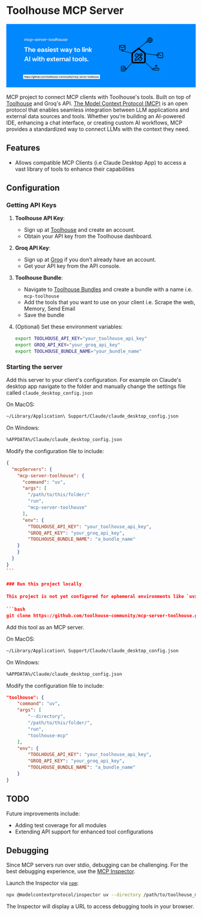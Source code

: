 # Toolhouse MCP Server

![](assets/mcp-server-toolhouse-banner.svg)

MCP project to connect MCP clients with Toolhouse's tools. Built on top of [Toolhouse](https://toolhouse.ai/) and Groq's API.
[The Model Context Protocol (MCP)](https://modelcontextprotocol.io/introduction) is an open protocol that enables seamless integration between LLM applications and external data sources and tools. Whether you’re building an AI-powered IDE, enhancing a chat interface, or creating custom AI workflows, MCP provides a standardized way to connect LLMs with the context they need.

## Features

- Allows compatible MCP Clients (i.e Claude Desktop App) to access a vast library of tools to enhance their capabilities

## Configuration

### Getting API Keys

1. **Toolhouse API Key**:

   - Sign up at [Toolhouse](https://toolhouse.ai/) and create an account.
   - Obtain your API key from the Toolhouse dashboard.

2. **Groq API Key**:

   - Sign up at [Groq](https://groq.com/) if you don’t already have an account.
   - Get your API key from the API console.

3. **Toolhouse Bundle**:

   - Navigate to [Toolhouse Bundles]() and create a bundle with a name i.e. `mcp-toolhouse`
   - Add the tools that you want to use on your client i.e. Scrape the web, Memory, Send Email
   - Save the bundle

4. (Optional) Set these environment variables:
   ```bash
   export TOOLHOUSE_API_KEY="your_toolhouse_api_key"
   export GROQ_API_KEY="your_groq_api_key"
   export TOOLHOUSE_BUNDLE_NAME="your_bundle_name"
   ```

### Starting the server

Add this server to your client's configuration.
For example on Claude's desktop app navigate to the folder and manually change the settings file called `claude_desktop_config.json`

On MacOS:

```bash
~/Library/Application\ Support/Claude/claude_desktop_config.json
```

On Windows:

```bash
%APPDATA%/Claude/claude_desktop_config.json
```

Modify the configuration file to include:

````json
{
  "mcpServers": {
    "mcp-server-toolhouse": {
      "command": "uv",
      "args": [
        "/path/to/this/folder/"
        "run",
        "mcp-server-toolhouse"
      ],
      "env": {
        "TOOLHOUSE_API_KEY": "your_toolhouse_api_key",
        "GROQ_API_KEY": "your_groq_api_key",
        "TOOLHOUSE_BUNDLE_NAME": "a_bundle_name"
    }
    }
  }
}
```

### Run this project locally

This project is not yet configured for ephemeral environments like `uvx`. Run the project locally by cloning the repository:

```bash
git clone https://github.com/toolhouse-community/mcp-server-toolhouse.git
````

Add this tool as an MCP server.

On MacOS:

```bash
~/Library/Application\ Support/Claude/claude_desktop_config.json
```

On Windows:

```bash
%APPDATA%/Claude/claude_desktop_config.json
```

Modify the configuration file to include:

```json
"toolhouse": {
    "command": "uv",
    "args": [
        "--directory",
        "/path/to/this/folder/",
        "run",
        "toolhouse-mcp"
    ],
    "env": {
        "TOOLHOUSE_API_KEY": "your_toolhouse_api_key",
        "GROQ_API_KEY": "your_groq_api_key",
        "TOOLHOUSE_BUNDLE_NAME": "a_bundle_name"
    }
}
```

## TODO

Future improvements include:

- Adding test coverage for all modules
- Extending API support for enhanced tool configurations

## Debugging

Since MCP servers run over stdio, debugging can be challenging. For the best debugging experience, use the [MCP Inspector](https://github.com/modelcontextprotocol/inspector).

Launch the Inspector via [`npm`](https://docs.npmjs.com/downloading-and-installing-node-js-and-npm):

```bash
npx @modelcontextprotocol/inspector uv --directory /path/to/toolhouse_mcp run toolhouse-mcp
```

The Inspector will display a URL to access debugging tools in your browser.
